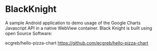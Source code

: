BlackKnight
===========

A sample Android application to demo usage of the Google Charts Javascript API in a native WebView container.
Black Knight is built using open Source Software:

ecgreb/hello-pizza-chart
https://github.com/ecgreb/hello-pizza-chart‎
